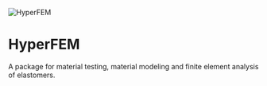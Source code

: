 ![<h1 align="center">HyperFEM</h1>](https://user-images.githubusercontent.com/115699524/217231575-caf12c57-0375-4652-98cc-81e7bc071f9b.png)

# HyperFEM
A package for material testing, material modeling and finite element analysis of elastomers.
